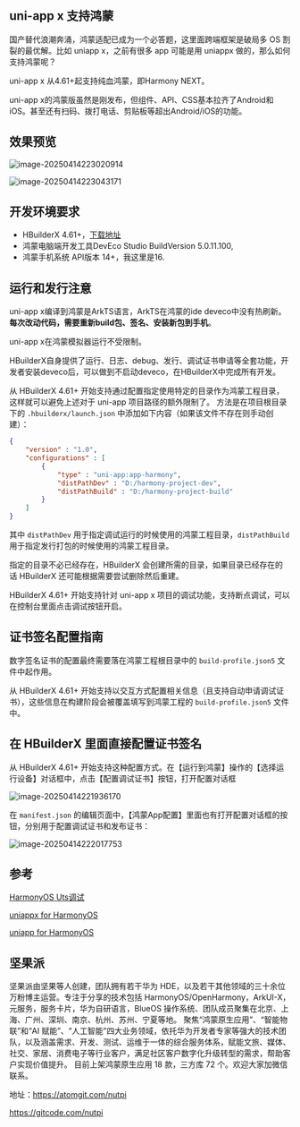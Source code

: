 ## uni-app x 支持鸿蒙

国产替代浪潮奔涌，鸿蒙适配已成为一个必答题，这里面跨端框架是破局多 OS 割裂的最优解。比如 uniapp x，之前有很多 app 可能是用 uniappx 做的，那么如何支持鸿蒙呢？



uni-app x 从4.61+起支持纯血鸿蒙，即Harmony NEXT。

uni-app x的鸿蒙版虽然是刚发布，但组件、API、CSS基本拉齐了Android和iOS。甚至还有扫码、拨打电话、剪贴板等超出Android/iOS的功能。



## 效果预览

![image-20250414223020914](https://nutpi-e41b.obs.cn-north-4.myhuaweicloud.com/image-20250414223020914.png)

![image-20250414223043171](https://nutpi-e41b.obs.cn-north-4.myhuaweicloud.com/image-20250414223043171.png)

## 开发环境要求

- HBuilderX 4.61+，[下载地址](https://www.dcloud.io/hbuilderx.html)
- 鸿蒙电脑端开发工具DevEco Studio BuildVersion 5.0.11.100, 
- 鸿蒙手机系统 API版本 14+，我这里是16.

## 运行和发行注意

uni-app x编译到鸿蒙是ArkTS语言，ArkTS在鸿蒙的ide deveco中没有热刷新。**每次改动代码，需要重新build包、签名、安装新包到手机**。

uni-app x在鸿蒙模拟器运行不受限制。

HBuilderX自身提供了运行、日志、debug、发行、调试证书申请等全套功能，开发者安装deveco后，可以做到不启动deveco，在HBuilderX中完成所有开发。

从 HBuilderX 4.61+ 开始支持通过配置指定使用特定的目录作为鸿蒙工程目录，这样就可以避免上述对于 uni-app 项目路径的额外限制了。 方法是在项目根目录下的 `.hbuilderx/launch.json` 中添加如下内容（如果该文件不存在则手动创建）：

```json
{
    "version" : "1.0",
    "configurations" : [
        {
            "type" : "uni-app:app-harmony",
            "distPathDev" : "D:/harmony-project-dev",
            "distPathBuild" : "D:/harmony-project-build"
        }
    ]
}
```

其中 `distPathDev` 用于指定调试运行的时候使用的鸿蒙工程目录，`distPathBuild` 用于指定发行打包的时候使用的鸿蒙工程目录。

指定的目录不必已经存在，HBuilderX 会创建所需的目录，如果目录已经存在的话 HBuilderX 还可能根据需要尝试删除然后重建。

HBuilderX 4.61+ 开始支持针对 uni-app x 项目的调试功能，支持断点调试，可以在控制台里面点击调试按钮开启。



## 证书签名配置指南

数字签名证书的配置最终需要落在鸿蒙工程根目录中的 `build-profile.json5` 文件中起作用。

从 HBuilderX 4.61+ 开始支持以交互方式配置相关信息（且支持自动申请调试证书），这些信息在构建阶段会被覆盖填写到鸿蒙工程的 `build-profile.json5` 文件中。 

## 在 HBuilderX 里面直接配置证书签名

从 HBuilderX 4.61+ 开始支持这种配置方式。在【运行到鸿蒙】操作的【选择运行设备】对话框中，点击【配置调试证书】按钮，打开配置对话框

![image-20250414221936170](https://nutpi-e41b.obs.cn-north-4.myhuaweicloud.com/image-20250414221936170.png)

在 `manifest.json` 的编辑页面中，【鸿蒙App配置】里面也有打开配置对话框的按钮，分别用于配置调试证书和发布证书：

![image-20250414222017753](https://nutpi-e41b.obs.cn-north-4.myhuaweicloud.com/image-20250414222017753.png)



## 参考

[HarmonyOS Uts调试](https://uniapp.dcloud.net.cn/tutorial/debug/uni-uts-debug-harmony.html)

[uniappx for HarmonyOS](https://doc.dcloud.net.cn/uni-app-x/app-harmony/)

[uniapp for HarmonyOS](https://uniapp.dcloud.net.cn/tutorial/harmony/intro.html)

## **坚果派**

坚果派由坚果等人创建，团队拥有若干华为 HDE，以及若干其他领域的三十余位万粉博主运营。专注于分享的技术包括 HarmonyOS/OpenHarmony，ArkUI-X，元服务，服务卡片，华为自研语言，BlueOS 操作系统、团队成员聚集在北京、上海、广州、深圳、南京、杭州、苏州、宁夏等地。 聚焦“鸿蒙原生应用”、“智能物联”和“AI 赋能”、“人工智能”四大业务领域，依托华为开发者专家等强大的技术团队，以及涵盖需求、开发、测试、运维于一体的综合服务体系，赋能文旅、媒体、社交、家居、消费电子等行业客户，满足社区客户数字化升级转型的需求，帮助客户实现价值提升。 目前上架鸿蒙原生应用 18 款，三方库 72 个。欢迎大家加微信联系。

地址：https://atomgit.com/nutpi

https://gitcode.com/nutpi

